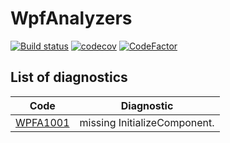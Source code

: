 # WpfAnalyzers

[![Build status](https://ci.appveyor.com/api/projects/status/jspae00k2qcmx3n8?svg=true)](https://ci.appveyor.com/project/dlebansais/wpfanalyzers) [![codecov](https://codecov.io/gh/dlebansais/WpfAnalyzers/graph/badge.svg?token=QZffIiw4UJ)](https://codecov.io/gh/dlebansais/WpfAnalyzers) [![CodeFactor](https://www.codefactor.io/repository/github/dlebansais/wpfanalyzers/badge)](https://www.codefactor.io/repository/github/dlebansais/wpfanalyzers)

## List of diagnostics

| Code                        | Diagnostic                                                              |
| --------------------------- | ----------------------------------------------------------------------- |
| [WPFA1001](doc/WPFA1001.md) | missing InitializeComponent.                                            |
